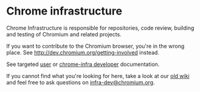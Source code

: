 <!--
Copyright 2015 The Chromium Authors. All rights reserved.
Use of this source code is governed by a BSD-style license that can be
found in the LICENSE file.
-->

# Chrome infrastructure

Chrome Infrastructure is responsible for repositories, code review, building
and testing of Chromium and related projects.

If you want to contribute to the Chromium browser, you're in the wrong
place. See http://dev.chromium.org/getting-involved instead.

See targeted [user](users/index.md) or [chrome-infra developer](developers.md)
documentation.

If you cannot find what you're looking for here, take a look at our
[old wiki](http://dev.chromium.org/infra) <!-- TODO(nodir): convert old wiki
to md --> and feel free to ask questions on infra-dev@chromium.org.
